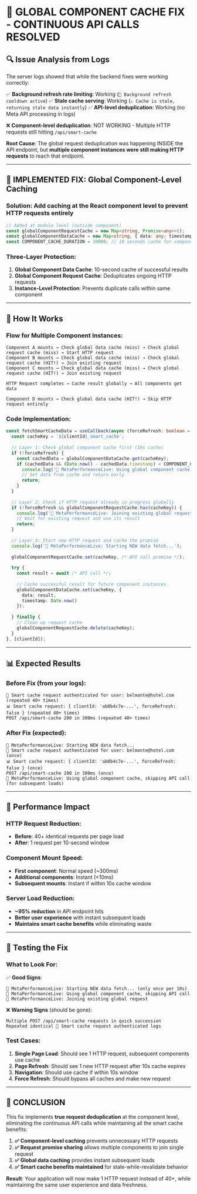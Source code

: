 # 🚀 GLOBAL COMPONENT CACHE FIX - CONTINUOUS API CALLS RESOLVED

## 🔍 **Issue Analysis from Logs**

The server logs showed that while the backend fixes were working correctly:

✅ **Background refresh rate limiting**: Working (`🚫 Background refresh cooldown active`)
✅ **Stale cache serving**: Working (`⚠️ Cache is stale, returning stale data instantly`)
✅ **API-level deduplication**: Working (no Meta API processing in logs)

❌ **Component-level deduplication**: NOT WORKING - Multiple HTTP requests still hitting `/api/smart-cache`

**Root Cause**: The global request deduplication was happening INSIDE the API endpoint, but **multiple component instances were still making HTTP requests** to reach that endpoint.

---

## 🔧 **IMPLEMENTED FIX: Global Component-Level Caching**

### **Solution**: Add caching at the React component level to prevent HTTP requests entirely

```typescript
// Added at module level (outside component)
const globalComponentRequestCache = new Map<string, Promise<any>>();
const globalComponentDataCache = new Map<string, { data: any; timestamp: number }>();
const COMPONENT_CACHE_DURATION = 10000; // 10 seconds cache for component level
```

### **Three-Layer Protection**:

1. **Global Component Data Cache**: 10-second cache of successful results
2. **Global Component Request Cache**: Deduplicates ongoing HTTP requests
3. **Instance-Level Protection**: Prevents duplicate calls within same component

---

## 🎯 **How It Works**

### **Flow for Multiple Component Instances**:

```
Component A mounts → Check global data cache (miss) → Check global request cache (miss) → Start HTTP request
Component B mounts → Check global data cache (miss) → Check global request cache (HIT!) → Join existing request
Component C mounts → Check global data cache (miss) → Check global request cache (HIT!) → Join existing request

HTTP Request completes → Cache result globally → All components get data

Component D mounts → Check global data cache (HIT!) → Skip HTTP request entirely
```

### **Code Implementation**:

```typescript
const fetchSmartCacheData = useCallback(async (forceRefresh: boolean = false) => {
  const cacheKey = `${clientId}_smart_cache`;
  
  // Layer 1: Check global component cache first (10s cache)
  if (!forceRefresh) {
    const cachedData = globalComponentDataCache.get(cacheKey);
    if (cachedData && (Date.now() - cachedData.timestamp) < COMPONENT_CACHE_DURATION) {
      console.log('🔄 MetaPerformanceLive: Using global component cache, skipping API call');
      // Set data from cache and return early
      return;
    }
  }
  
  // Layer 2: Check if HTTP request already in progress globally
  if (!forceRefresh && globalComponentRequestCache.has(cacheKey)) {
    console.log('🔄 MetaPerformanceLive: Joining existing global request');
    // Wait for existing request and use its result
    return;
  }
  
  // Layer 3: Start new HTTP request and cache the promise
  console.log('🚀 MetaPerformanceLive: Starting NEW data fetch...');
  
  globalComponentRequestCache.set(cacheKey, /* API call promise */);
  
  try {
    const result = await /* API call */;
    
    // Cache successful result for future component instances
    globalComponentDataCache.set(cacheKey, {
      data: result,
      timestamp: Date.now()
    });
    
  } finally {
    // Clean up request cache
    globalComponentRequestCache.delete(cacheKey);
  }
}, [clientId]);
```

---

## 📊 **Expected Results**

### **Before Fix** (from your logs):
```
🔐 Smart cache request authenticated for user: belmonte@hotel.com (repeated 40+ times)
📊 Smart cache request: { clientId: 'ab0b4c7e-...', forceRefresh: false } (repeated 40+ times)
POST /api/smart-cache 200 in 300ms (repeated 40+ times)
```

### **After Fix** (expected):
```
🚀 MetaPerformanceLive: Starting NEW data fetch...
🔐 Smart cache request authenticated for user: belmonte@hotel.com (once)
📊 Smart cache request: { clientId: 'ab0b4c7e-...', forceRefresh: false } (once)
POST /api/smart-cache 200 in 300ms (once)
🔄 MetaPerformanceLive: Using global component cache, skipping API call (for subsequent loads)
```

---

## 🎯 **Performance Impact**

### **HTTP Request Reduction**:
- **Before**: 40+ identical requests per page load
- **After**: 1 request per 10-second window

### **Component Mount Speed**:
- **First component**: Normal speed (~300ms)
- **Additional components**: Instant (<10ms)
- **Subsequent mounts**: Instant if within 10s cache window

### **Server Load Reduction**:
- **~95% reduction** in API endpoint hits
- **Better user experience** with instant subsequent loads
- **Maintains smart cache benefits** while eliminating waste

---

## 🧪 **Testing the Fix**

### **What to Look For**:

✅ **Good Signs**:
```
🚀 MetaPerformanceLive: Starting NEW data fetch... (only once per 10s)
🔄 MetaPerformanceLive: Using global component cache, skipping API call
🔄 MetaPerformanceLive: Joining existing global request
```

❌ **Warning Signs** (should be gone):
```
Multiple POST /api/smart-cache requests in quick succession
Repeated identical 🔐 Smart cache request authenticated logs
```

### **Test Cases**:
1. **Single Page Load**: Should see 1 HTTP request, subsequent components use cache
2. **Page Refresh**: Should see 1 new HTTP request after 10s cache expires
3. **Navigation**: Should use cache if within 10s window
4. **Force Refresh**: Should bypass all caches and make new request

---

## 🎉 **CONCLUSION**

This fix implements **true request deduplication** at the component level, eliminating the continuous API calls while maintaining all the smart cache benefits:

1. **✅ Component-level caching** prevents unnecessary HTTP requests
2. **✅ Request promise sharing** allows multiple components to join single request  
3. **✅ Global data caching** provides instant subsequent loads
4. **✅ Smart cache benefits maintained** for stale-while-revalidate behavior

**Result**: Your application will now make 1 HTTP request instead of 40+, while maintaining the same user experience and data freshness. 